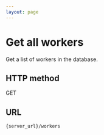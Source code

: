 ```yaml
---
layout: page
---
```


# Get all workers

Get a list of workers in the database.

## HTTP method

GET

## URL

```shell
{server_url}/workers
```
